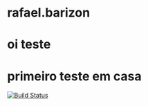 # rafael.barizon
# oi teste
# primeiro teste em casa
[![Build Status](https://travis-ci.org/cwi-crescer-2017-1/rafael.barizon.svg?branch=master)](https://travis-ci.org/cwi-crescer-2017-1/rafael.barizon)
